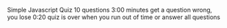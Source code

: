 Simple Javascript Quiz
10 questions
3:00 minutes 
get a question wrong, you lose 0:20
quiz is over when you run out of time or answer all questions